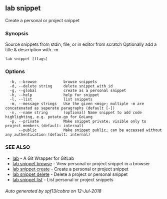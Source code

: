 ## lab snippet

Create a personal or project snippet

### Synopsis


Source snippets from stdin, file, or in editor from scratch
Optionally add a title & description with -m

```
lab snippet [flags]
```

### Options

```
  -b, --browse            browse snippets
  -d, --delete string     delete snippet with id
  -g, --global            create as a personal snippet
  -h, --help              help for snippet
  -l, --list              list snippets
  -m, --message strings   Use the given <msg>; multiple -m are concatenated as seperate paragraphs (default [-])
  -n, --name string       (optional) Name snippet to add code highlighting, e.g. potato.go for GoLang
  -p, --private           Make snippet private; visible only to project members (default: internal)
      --public            Make snippet public; can be accessed without any authentication (default: internal)
```

### SEE ALSO

* [lab](index.md)	 - A Git Wrapper for GitLab
* [lab snippet browse](lab_snippet_browse.md)	 - View personal or project snippet in a browser
* [lab snippet create](lab_snippet_create.md)	 - Create a personal or project snippet
* [lab snippet delete](lab_snippet_delete.md)	 - Delete a project or personal snippet
* [lab snippet list](lab_snippet_list.md)	 - List personal or project snippets

###### Auto generated by spf13/cobra on 12-Jul-2018
